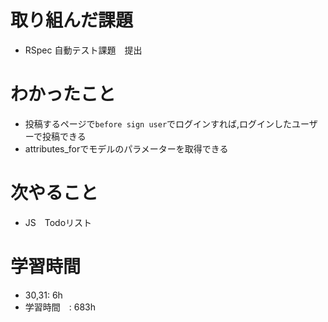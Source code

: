 # 取り組んだ課題
-  RSpec 自動テスト課題　提出
# わかったこと
- 投稿するページで`before sign user`でログインすれば,ログインしたユーザーで投稿できる
- attributes_forでモデルのパラメーターを取得できる
# 次やること
- JS　Todoリスト
# 学習時間
- 30,31: 6h
- 学習時間　: 683h
